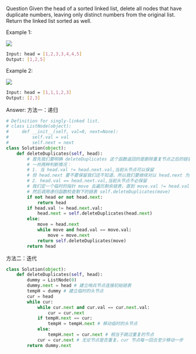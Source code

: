 Question
Given the head of a sorted linked list, delete all nodes that have duplicate numbers, leaving only distinct numbers from the original list. Return the linked list sorted as well.

Example 1:

![](https://assets.leetcode.com/uploads/2021/01/04/linkedlist1.jpg)
```bash
Input: head = [1,2,3,3,4,4,5]
Output: [1,2,5]
```

Example 2:

![](https://assets.leetcode.com/uploads/2021/01/04/linkedlist2.jpg)
```bash
Input: head = [1,1,1,2,3]
Output: [2,3]
```

Answer:
方法一：递归
```python
# Definition for singly-linked list.
# class ListNode(object):
#     def __init__(self, val=0, next=None):
#         self.val = val
#         self.next = next
class Solution(object):
    def deleteDuplicates(self, head):
        # 首先我们要明确 deleteDuplicates 这个函数返回的是删除重复节点之后的链表头节点
        # 一共两种判断情况：
        # 1. 当 head.val != head.next.val,当前头节点可以保留
        # 但 head.next 要不要保留我们还不知道，所以我们要继续对以 head.next 为头节点的链表进行判断
        # 2. head.val == head.next.val,当前头节点不必保留
        # 我们定一个临时的指针 move 去遍历剩余链表，直到 move.val != head.val
        # 然后调用递归函数检查剩下的链表 self.deleteDuplicates(move)
        if not head or not head.next:
            return head
        if head.val != head.next.val:
            head.next = self.deleteDuplicates(head.next)
        else:
            move = head.next
            while move and head.val == move.val:
                move = move.next
            return self.deleteDuplicates(move)
        return head
```

方法二：迭代
```python
class Solution(object):
    def deleteDuplicates(self, head):
        dummy = ListNode(0)
        dummy.next = head # 建立哨兵节点连接初始链表
        tempH = dummy # 建立临时的头节点
        cur = head
        while cur:
            while cur.next and cur.val == cur.next.val:
                cur = cur.next     
            if tempH.next == cur:
                tempH = tempH.next # 移动临时的头节点
            else:
                tempH.next = cur.next # 相当于跳过重复的节点
            cur = cur.next # 无论节点是否重复，cur 节点每一回合至少移动一步
        return dummy.next

```
